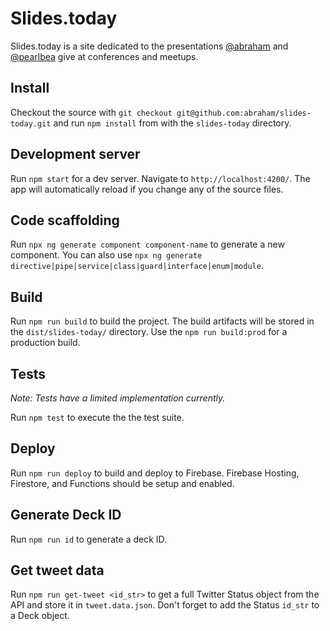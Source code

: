 # Slides.today

Slides.today is a site dedicated to the presentations [@abraham](https://github.com/abraham) and [@pearlbea](https://github.com/pearlbea) give at conferences and meetups.

## Install

Checkout the source with `git checkout git@github.com:abraham/slides-today.git` and run `npm install` from with the `slides-today` directory.

## Development server

Run `npm start` for a dev server. Navigate to `http://localhost:4200/`. The app will automatically reload if you change any of the source files.

## Code scaffolding

Run `npx ng generate component component-name` to generate a new component. You can also use `npx ng generate directive|pipe|service|class|guard|interface|enum|module`.

## Build

Run `npm run build` to build the project. The build artifacts will be stored in the `dist/slides-today/` directory. Use the `npm run build:prod` for a production build.

## Tests

_Note: Tests have a limited implementation currently._

Run `npm test` to execute the the test suite.

## Deploy

Run `npm run deploy` to build and deploy to Firebase. Firebase Hosting, Firestore, and Functions should be setup and enabled.

## Generate Deck ID

Run `npm run id` to generate a deck ID.

## Get tweet data

Run `npm run get-tweet <id_str>` to get a full Twitter Status object from the API and store it in `tweet.data.json`. Don't forget to add the Status `id_str` to a Deck object.
